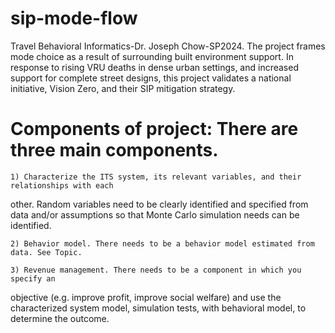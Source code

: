 # sip-mode-flow
Travel Behavioral Informatics-Dr. Joseph Chow-SP2024. The project frames mode choice as a result of surrounding built environment support. In response to rising VRU deaths in dense urban settings, and increased support for complete street designs, this project validates a national initiative, Vision Zero, and their SIP mitigation strategy.


# Components of project: There are three main components.

    1) Characterize the ITS system, its relevant variables, and their relationships with each
other. Random variables need to be clearly identified and specified from data and/or
assumptions so that Monte Carlo simulation needs can be identified.
    
    2) Behavior model. There needs to be a behavior model estimated from data. See Topic.
    
    3) Revenue management. There needs to be a component in which you specify an
objective (e.g. improve profit, improve social welfare) and use the characterized
system model, simulation tests, with behavioral model, to determine the outcome.
